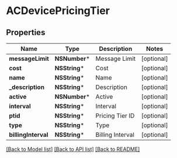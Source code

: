 # ACDevicePricingTier

## Properties
Name | Type | Description | Notes
------------ | ------------- | ------------- | -------------
**messageLimit** | **NSNumber*** | Message Limit | [optional] 
**cost** | **NSString*** | Cost | [optional] 
**name** | **NSString*** | Name | [optional] 
**_description** | **NSString*** | Description | [optional] 
**active** | **NSNumber*** | Active | [optional] 
**interval** | **NSString*** | Interval | [optional] 
**ptid** | **NSString*** | Pricing Tier ID | [optional] 
**type** | **NSString*** | Type | [optional] 
**billingInterval** | **NSString*** | Billing Interval | [optional] 

[[Back to Model list]](../README.md#documentation-for-models) [[Back to API list]](../README.md#documentation-for-api-endpoints) [[Back to README]](../README.md)


